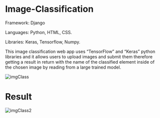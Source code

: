 # Image-Classification

Framework: Django

Languages: Python, HTML, CSS.

Libraries: Keras, Tensorflow, Numpy.

This image classification web app uses “TensorFlow” and “Keras” python libraries and it allows users to upload images and submit them therefore getting a result in return with the name of the classified element inside of the chosen image by reading from a large trained model.


![imgClass](https://user-images.githubusercontent.com/51179471/176016300-79c31995-eb53-44b2-a6b7-418551953728.png)
# Result
![imgClass2](https://user-images.githubusercontent.com/51179471/176016377-d3186134-fcb7-4c44-9025-087b858cb99b.png)

